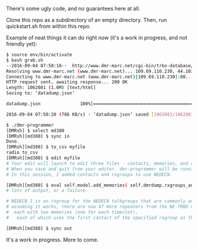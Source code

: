 There's some ugly code, and no guarantees here at all.

Clone this repo as a subdirectory of an empty directory. Then, run quickstart.sh from within this repo.

Example of neat things it can do right now (it's a work in progress, and not friendly yet):

```sh
$ source env/bin/activate
$ bash grab.sh
--2016-09-04 07:50:18--  http://www.dmr-marc.net/cgi-bin/trbo-database/datadump.cgi?table=repeaters&format=json
Resolving www.dmr-marc.net (www.dmr-marc.net)... 109.69.110.230, 44.103.0.25
Connecting to www.dmr-marc.net (www.dmr-marc.net)|109.69.110.230|:80... connected.
HTTP request sent, awaiting response... 200 OK
Length: 1062081 (1.0M) [text/html]
Saving to: ‘datadump.json’

datadump.json               100%[==========================================>]   1.01M   786KB/s    in 1.3s    

2016-09-04 07:50:20 (786 KB/s) - ‘datadump.json’ saved [1062081/1062081]

$ ./dmr-programmer
[DMRsh] $ select md380
[DMRsh][md380] $ sync in
Done.
[DMRsh][md380] $ to_csv myfile
radio to_csv
[DMRsh][md380] $ edit myfile
# Your edit will launch to edit three files - contacts, memories, and rxgroups.
# When you save and quit from your editor, dmr-programmer will be running again.
# In this session, I added contacts and rxgroups to use NEDECN.

[DMRsh][md380] $ eval self.model.add_memories( self.dmrdump.rxgroups_and_repeaters_to_memories( self.model, ("NEDECN_1","NEDECN_2"), self.dmrdump.find(ipsc_network="NE-TRBO") ) )
# lots of output, or a failure.

# NEDECN_1 is an rxgroup for the NEDECN talkgroups that are commonly on timeslot 1, NEDECN_2 is similar for TS2.
# assuming it works, there are now 47 more repeaters from the NE-TRBO network programmed than previously, 
#  each with two memories (one for each timeslot), 
#   each of which uses the first contact of the specified rxgroup as the txgroup.

[DMRsh][md380] $ sync out
```

It's a work in progress. More to come.
